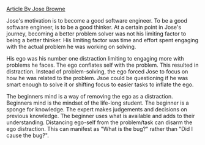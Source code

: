[Article By Jose Browne](https://josebrowne.com/on-coding-ego-and-attention/)

Jose's motivation is to become a good software engineer. To be a good software engineer, is to be a good thinker. At a certain point in Jose's journey, becoming a better problem solver was not his limiting factor to being a better thinker. His limiting factor was time and effort spent engaging with the actual problem he was working on solving. 

His ego was his number one distraction limiting to engaging more with problems he faces. The ego conflates self with the problem. This resulted in distraction. Instead of problem-solving, the ego forced Jose to focus on how he was related to the problem. Jsoe could be questioning if he was smart enough to solve it or shifting focus to easier tasks to inflate the ego. 

The beginners mind is a way of removing the ego as a distraction. Beginners mind is the mindset of the life-long student. The beginner is a sponge for knowledge. The expert makes judgements and decisions on previous knowledge. The beginner uses what is available and adds to their understanding. Distancing ego-self from the problem/task can disarm the ego distraction. This can manifest as "What is the bug?" rather than "Did I cause the bug?".
